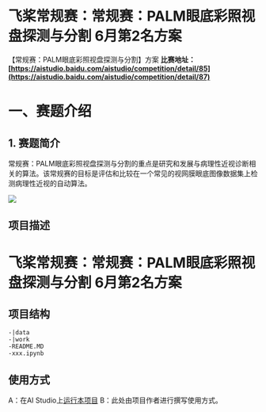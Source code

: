 
# 飞桨常规赛：常规赛：PALM眼底彩照视盘探测与分割 6月第2名方案
【常规赛：PALM眼底彩照视盘探测与分割】方案
**比赛地址： [https://aistudio.baidu.com/aistudio/competition/detail/85](https://aistudio.baidu.com/aistudio/competition/detail/87)**




# 一、赛题介绍
## 1. 赛题简介
常规赛：PALM眼底彩照视盘探测与分割的重点是研究和发展与病理性近视诊断相关的算法。该常规赛的目标是评估和比较在一个常见的视网膜眼底图像数据集上检测病理性近视的自动算法。

 ![](https://ai.bdstatic.com/file/95FC7C1B9B3F41B595F73434716F55AF)

## 项目描述
# 飞桨常规赛：常规赛：PALM眼底彩照视盘探测与分割 6月第2名方案

## 项目结构
```
-|data
-|work
-README.MD
-xxx.ipynb
```
## 使用方式
A：在AI Studio上[运行本项目](https://aistudio.baidu.com/bdcpu5/user/725102/2028617/notebooks/2028617.ipynb)
B：此处由项目作者进行撰写使用方式。

